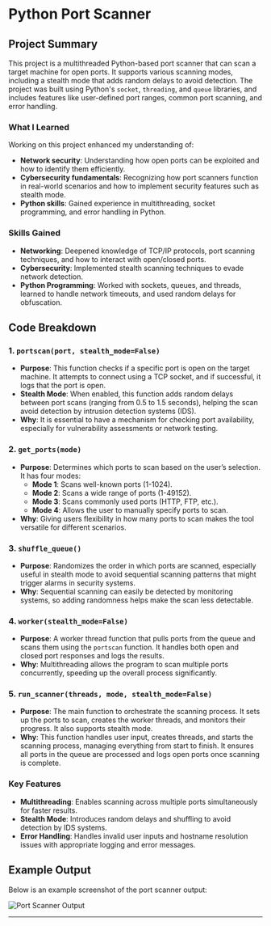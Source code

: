 # Python Port Scanner

## Project Summary
This project is a multithreaded Python-based port scanner that can scan a target machine for open ports. It supports various scanning modes, including a stealth mode that adds random delays to avoid detection. The project was built using Python's `socket`, `threading`, and `queue` libraries, and includes features like user-defined port ranges, common port scanning, and error handling. 

### What I Learned
Working on this project enhanced my understanding of:
- **Network security**: Understanding how open ports can be exploited and how to identify them efficiently.
- **Cybersecurity fundamentals**: Recognizing how port scanners function in real-world scenarios and how to implement security features such as stealth mode.
- **Python skills**: Gained experience in multithreading, socket programming, and error handling in Python.

### Skills Gained
- **Networking**: Deepened knowledge of TCP/IP protocols, port scanning techniques, and how to interact with open/closed ports.
- **Cybersecurity**: Implemented stealth scanning techniques to evade network detection.
- **Python Programming**: Worked with sockets, queues, and threads, learned to handle network timeouts, and used random delays for obfuscation.

## Code Breakdown

### 1. `portscan(port, stealth_mode=False)`
- **Purpose**: This function checks if a specific port is open on the target machine. It attempts to connect using a TCP socket, and if successful, it logs that the port is open.
- **Stealth Mode**: When enabled, this function adds random delays between port scans (ranging from 0.5 to 1.5 seconds), helping the scan avoid detection by intrusion detection systems (IDS).
- **Why**: It is essential to have a mechanism for checking port availability, especially for vulnerability assessments or network testing.

### 2. `get_ports(mode)`
- **Purpose**: Determines which ports to scan based on the user’s selection. It has four modes:
  - **Mode 1**: Scans well-known ports (1-1024).
  - **Mode 2**: Scans a wide range of ports (1-49152).
  - **Mode 3**: Scans commonly used ports (HTTP, FTP, etc.).
  - **Mode 4**: Allows the user to manually specify ports to scan.
- **Why**: Giving users flexibility in how many ports to scan makes the tool versatile for different scenarios.

### 3. `shuffle_queue()`
- **Purpose**: Randomizes the order in which ports are scanned, especially useful in stealth mode to avoid sequential scanning patterns that might trigger alarms in security systems.
- **Why**: Sequential scanning can easily be detected by monitoring systems, so adding randomness helps make the scan less detectable.

### 4. `worker(stealth_mode=False)`
- **Purpose**: A worker thread function that pulls ports from the queue and scans them using the `portscan` function. It handles both open and closed port responses and logs the results.
- **Why**: Multithreading allows the program to scan multiple ports concurrently, speeding up the overall process significantly.

### 5. `run_scanner(threads, mode, stealth_mode=False)`
- **Purpose**: The main function to orchestrate the scanning process. It sets up the ports to scan, creates the worker threads, and monitors their progress. It also supports stealth mode.
- **Why**: This function handles user input, creates threads, and starts the scanning process, managing everything from start to finish. It ensures all ports in the queue are processed and logs open ports once scanning is complete.

### Key Features
- **Multithreading**: Enables scanning across multiple ports simultaneously for faster results.
- **Stealth Mode**: Introduces random delays and shuffling to avoid detection by IDS systems.
- **Error Handling**: Handles invalid user inputs and hostname resolution issues with appropriate logging and error messages.

## Example Output
Below is an example screenshot of the port scanner output:

![Port Scanner Output](screenshot.png)

---

